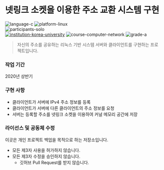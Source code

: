 # 넷링크 소켓을 이용한 주소 교환 시스템 구현

![language-c][language-c]
![platform-linux][platform-linux]
<br>
![participants-solo][participants-solo]
<br>
[![institution-korea-university][korea-university-image]][korea-university-cs-url]
![course-computer-network][course-cose342]
![grade-a][grade-a]

> 자신의 주소를 공유하는 리눅스 기반 시스템 서버와 클라이언트를 구현하는 프로젝트입니다.

### 작업 기간

2020년 상반기

### 구현 사항

  * 클라이언트가 서버에 IPv4 주소 정보를 등록
  * 클라이언트가 서버에 다른 클라이언트의 주소 정보를 요청
  * 서버는 등록할 주소를 넷링크 소켓을 이용하여 커널 메모리 공간에 저장

### 라이선스 및 공동체 수정

이곳은 개인 프로젝트 백업을 목적으로 하는 저장소입니다.

  * 모든 제3자 사용을 허가하지 않습니다.
  * 모든 제3자 수정을 승인하지 않습니다.
    * 깃허브 Pull Request를 받지 않습니다.

<!-- Image definitions -->
[korea-university-image]: https://img.shields.io/badge/Institution-Korea%20University-red
[korea-university-cs-url]: http://cs.korea.ac.kr
[course-cose342]: https://img.shields.io/badge/Course-Computer%20Network-brightgreen
[language-c]: https://img.shields.io/badge/Language-C-orange
[platform-linux]: https://img.shields.io/badge/Platform-Linux-yellowgreen
[grade-a]: https://img.shields.io/badge/Grade-A-yellow
[participants-solo]: https://img.shields.io/badge/Participants-Solo%20Project-7aa3cc
